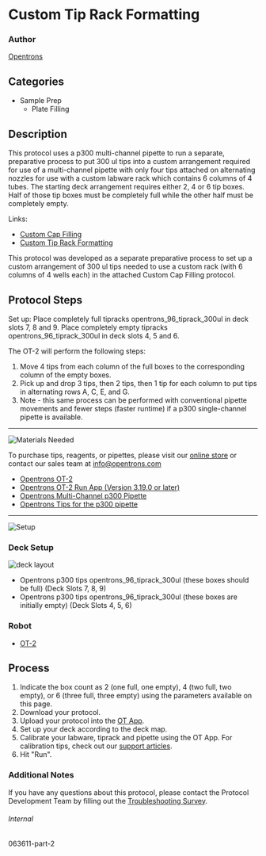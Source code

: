 # Custom Tip Rack Formatting

### Author
[Opentrons](https://opentrons.com/)



## Categories
* Sample Prep
     * Plate Filling

## Description

This protocol uses a p300 multi-channel pipette to run a separate, preparative process to put 300 ul tips into a custom arrangement required for use of a multi-channel pipette with only four tips attached on alternating nozzles for use with a custom labware rack which contains 6 columns of 4 tubes. The starting deck arrangement requires either 2, 4 or 6 tip boxes. Half of those tip boxes must be completely full while the other half must be completely empty.

Links:
* [Custom Cap Filling](https://protocols.opentrons.com/protocol/063611)
* [Custom Tip Rack Formatting](https://protocols.opentrons.com/protocol/063611-part-2)

This protocol was developed as a separate preparative process to set up a custom arrangement of 300 ul tips needed to use a custom rack (with 6 columns of 4 wells each) in the attached Custom Cap Filling protocol.

## Protocol Steps

Set up: Place completely full tipracks opentrons_96_tiprack_300ul in deck slots 7, 8 and 9. Place completely empty tipracks opentrons_96_tiprack_300ul in deck slots 4, 5 and 6.

The OT-2 will perform the following steps:
1. Move 4 tips from each column of the full boxes to the corresponding column of the empty boxes.
2. Pick up and drop 3 tips, then 2 tips, then 1 tip for each column to put tips in alternating rows A, C, E, and G.
3. Note - this same process can be performed with conventional pipette movements and fewer steps (faster runtime) if a p300 single-channel pipette is available.

---
![Materials Needed](https://s3.amazonaws.com/opentrons-protocol-library-website/custom-README-images/001-General+Headings/materials.png)

To purchase tips, reagents, or pipettes, please visit our [online store](https://shop.opentrons.com/) or contact our sales team at [info@opentrons.com](mailto:info@opentrons.com)

* [Opentrons OT-2](https://shop.opentrons.com/collections/ot-2-robot/products/ot-2)
* [Opentrons OT-2 Run App (Version 3.19.0 or later)](https://opentrons.com/ot-app/)
* [Opentrons Multi-Channel p300 Pipette](https://shop.opentrons.com/collections/ot-2-pipettes/products/single-channel-electronic-pipette)
* [Opentrons Tips for the p300 pipette](https://shop.opentrons.com/collections/opentrons-tips)

---
![Setup](https://s3.amazonaws.com/opentrons-protocol-library-website/custom-README-images/001-General+Headings/Setup.png)

### Deck Setup
![deck layout](https://opentrons-protocol-library-website.s3.amazonaws.com/custom-README-images/063611-part-2/tiprack_reformatting_layout.png)

* Opentrons p300 tips opentrons_96_tiprack_300ul (these boxes should be full) (Deck Slots 7, 8, 9)
* Opentrons p300 tips opentrons_96_tiprack_300ul (these boxes are initially empty) (Deck Slots 4, 5, 6)

### Robot
* [OT-2](https://opentrons.com/ot-2)

## Process
1. Indicate the box count as 2 (one full, one empty), 4 (two full, two empty), or 6 (three full, three empty) using the parameters available on this page.
2. Download your protocol.
3. Upload your protocol into the [OT App](https://opentrons.com/ot-app).
4. Set up your deck according to the deck map.
5. Calibrate your labware, tiprack and pipette using the OT App. For calibration tips, check out our [support articles](https://support.opentrons.com/en/collections/1559720-guide-for-getting-started-with-the-ot-2).
6. Hit "Run".

### Additional Notes
If you have any questions about this protocol, please contact the Protocol Development Team by filling out the [Troubleshooting Survey](https://protocol-troubleshooting.paperform.co/).

###### Internal
063611-part-2
